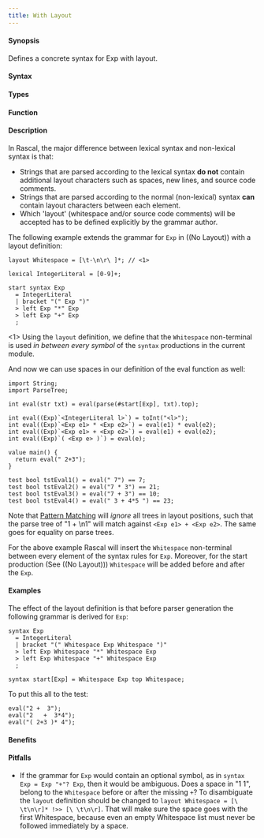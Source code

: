 ```yaml
---
title: With Layout
---
```


#### Synopsis

Defines a concrete syntax for Exp with layout.

#### Syntax

#### Types

#### Function

#### Description

In Rascal, the major difference between lexical syntax and non-lexical syntax is that:

* Strings that are parsed according to the lexical syntax __do not__ contain additional layout characters
  such as spaces, new lines, and source code comments.
* Strings that are parsed according to the normal (non-lexical) syntax __can__ contain layout characters between
  each element. 
* Which 'layout' (whitespace and/or source code comments) will be accepted has to be defined explicitly by the grammar author.


The following example extends the grammar for `Exp` in ((No Layout)) with a layout definition:
```rascal-commands
layout Whitespace = [\t-\n\r\ ]*; // <1>
    
lexical IntegerLiteral = [0-9]+;           

start syntax Exp 
  = IntegerLiteral          
  | bracket "(" Exp ")"     
  > left Exp "*" Exp        
  > left Exp "+" Exp        
  ;
```

<1> Using the `layout` definition, we define that the `Whitespace` non-terminal is used _in between every symbol_ of the `syntax` productions in the current module.

And now we can use spaces in our definition of the eval function as well:
```rascal-commands,continue
import String;
import ParseTree;                                                   

int eval(str txt) = eval(parse(#start[Exp], txt).top);              

int eval((Exp)`<IntegerLiteral l>`) = toInt("<l>");       
int eval((Exp)`<Exp e1> * <Exp e2>`) = eval(e1) * eval(e2);  
int eval((Exp)`<Exp e1> + <Exp e2>`) = eval(e1) + eval(e2); 
int eval((Exp)`( <Exp e> )`) = eval(e);                    

value main() {
  return eval(" 2+3");
}

test bool tstEval1() = eval(" 7") == 7;
test bool tstEval2() = eval("7 * 3") == 21;
test bool tstEval3() = eval("7 + 3") == 10;
test bool tstEval4() = eval(" 3 + 4*5 ") == 23;
```

Note that [Pattern Matching]((RascalConcepts:PatternMatching)) will _ignore_ all trees in layout positions, such that the parse tree of "1 + \\n1" will match against `<Exp e1> + <Exp e2>`. The same goes for equality on parse trees.

For the above example Rascal will insert the `Whitespace` non-terminal between every element of the syntax rules for `Exp`.
Moreover, for the start production (See ((No Layout))) `Whitespace` will be added before and after the `Exp`.

#### Examples

The effect of the layout definition is that before parser generation the following grammar is derived for `Exp`:
```rascal
syntax Exp 
  = IntegerLiteral          
  | bracket "(" Whitespace Exp Whitespace ")"     
  > left Exp Whitespace "*" Whitespace Exp        
  > left Exp Whitespace "+" Whitespace Exp        
  ;

syntax start[Exp] = Whitespace Exp top Whitespace;
```

To put this all to the test:
```rascal-shell,continue
eval("2 +  3");
eval("2   +  3*4");
eval("( 2+3 )* 4");
```

#### Benefits

#### Pitfalls

*  If the grammar for `Exp` would contain an optional symbol, as in `syntax Exp = Exp "+"? Exp`, then it would be ambiguous. Does a space in "1 1", belong to the `Whitespace` before or after the missing `+`? To disambiguate the `layout` definition should be changed to `layout Whitespace = [\ \t\n\r]* !>> [\ \t\n\r]`. That will make sure the space goes with the first Whitespace, because even an empty Whitespace list must never be followed immediately by a space.

